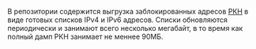 В репозитории содержится выгрузка заблокированных адресов [РКН](https://github.com/zapret-info/z-i) в виде готовых списков IPv4 и IPv6 адресов. 
Списки обновляются периодически и занимают всего несколько мегабайт, в то время как полный дамп РКН занимает не меннее 90МБ.
